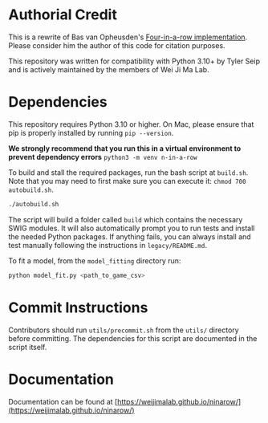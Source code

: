 # Authorial Credit

This is a rewrite of Bas van Opheusden's [Four-in-a-row implementation](https://github.com/basvanopheusden/fourinarow). Please consider him the author of this code for citation purposes.

This repository was written for compatibility with Python 3.10+ by Tyler Seip and is actively maintained by the members of Wei Ji Ma Lab.

# Dependencies

This repository requires Python 3.10 or higher.
On Mac, please ensure that pip is properly installed by running `pip --version`.

**We strongly recommend that you run this in a virtual environment to prevent dependency errors**
`python3 -m venv n-in-a-row`

To build and stall the required packages, run the bash script at `build.sh`. 
Note that you may need to first make sure you can execute it: `chmod 700 autobuild.sh`.

```sh
./autobuild.sh
```
The script will build a folder called `build` which contains the necessary SWIG modules.
It will also automatically prompt you to run tests and install the needed Python packages. 
If anything fails, you can always install and test manually following the instructions in 
`legacy/README.md`.

To fit a model, from the `model_fitting` directory run:
```sh
python model_fit.py <path_to_game_csv>
```

# Commit Instructions

Contributors should run `utils/precommit.sh` from the `utils/` directory before committing. The dependencies for this script are documented in the script itself.

# Documentation

Documentation can be found at [https://weijimalab.github.io/ninarow/](https://weijimalab.github.io/ninarow/)
